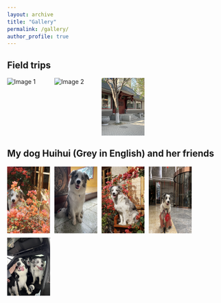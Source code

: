 ```yaml
---
layout: archive
title: "Gallery"
permalink: /gallery/
author_profile: true
---
```


## Field trips

<div style="display: flex; flex-wrap: wrap; gap: 10px;">
  <img src="/images/f1.png" alt="Image 1" style="width: 100px; height: auto;">
  <img src="/images/f2.png" alt="Image 2" style="width: 100px; height: auto;">
  <img src="/images/f3.png" alt="Image 3" style="width: 100px; height: auto;">
</div>

## My dog Huihui (Grey in English) and her friends

<div style="display: flex; flex-wrap: wrap; gap: 10px;">
  <img src="/images/h1.png" alt="Image 1" style="width: 100px; height: auto;">
  <img src="/images/h2.png" alt="Image 2" style="width: 100px; height: auto;">
  <img src="/images/h3.png" alt="Image 3" style="width: 100px; height: auto;">
  <img src="/images/h4.png" alt="Image 4" style="width: 100px; height: auto;">
  <img src="/images/h5.png" alt="Image 5" style="width: 100px; height: auto;">
</div>
